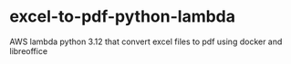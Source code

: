 # excel-to-pdf-python-lambda
AWS lambda python 3.12 that convert excel files to pdf using docker and libreoffice

